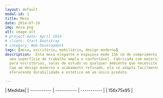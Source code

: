 ```yaml
---
layout: default
modal-id: 1
title: Mesa
date: 2014-07-18
img: mesa.png
alt: image-alt
# project-date: April 2014
# client: Start Bootstrap
# category: Web Development
tags: [mesa, escritório, mobiliário, design moderno] 
description:  Esta mesa elegante e espaçosa mede 156 cm de comprimento, 75 cm de largura e 95 cm de altura, proporcionando 
  uma superfície de trabalho ampla e confortável. Fabricada com materiais de alta qualidade, a mesa é perfeita 
  para escritórios, salas de estudo ou qualquer ambiente que necessite de um espaço funcional e estiloso. 
  Com um design moderno e acabamento refinado, ela se adapta facilmente a diversos estilos de decoração, 
  oferecendo durabilidade e estética em um único produto.

---
```

| Medidas|
| ----------- | ----------- | ----------- |
| 156x75x95 |


